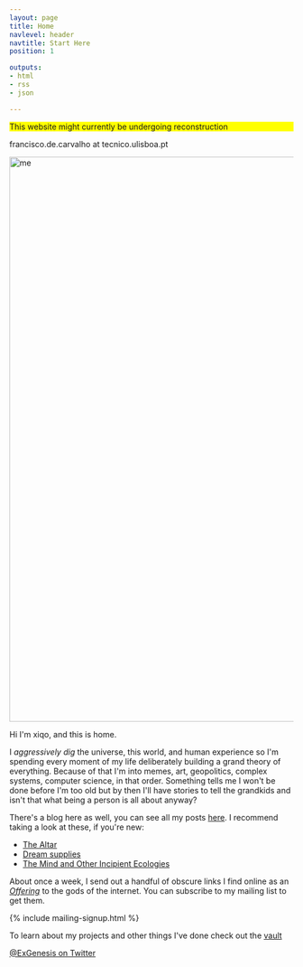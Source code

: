 ```yaml
---
layout: page
title: Home
navlevel: header
navtitle: Start Here
position: 1

outputs:
- html
- rss
- json

---
```


<p style="background-color:yellow">This website might currently be undergoing reconstruction</p>

francisco.de.carvalho at tecnico.ulisboa.pt

<img src="{{ site.url }}/assets/img/xiqpic2.jpg" alt="me" width="1000"/>

Hi I'm xiqo, and this is home. 

I _aggressively dig_ the universe, this world, and human experience so I'm spending every moment of my life deliberately building a grand theory of everything. Because of that I'm into memes, art, geopolitics, complex systems, computer science, in that order. Something tells me I won't be done before I'm too old but by then I'll have stories to tell the grandkids and isn't that what being a person is all about anyway?

There's a blog here as well, you can see all my posts [here](blog.html). I recommend taking a look at these, if you're new:

- [The Altar](_projects/the-altar.md)
- [Dream supplies](_posts/dream-supplies)
- [The Mind and Other Incipient Ecologies](_posts/the-mind-and-other-incipient-ecologies)

About once a week, I send out a handful of obscure links I find online as an [_Offering_](_projects/the-altar.md) to the gods of the internet. You can subscribe to my mailing list to get them.

{% include mailing-signup.html %}


To learn about my projects and other things I've done check out the [vault](vault.md)

[@ExGenesis on Twitter](https://twitter.com/home)
